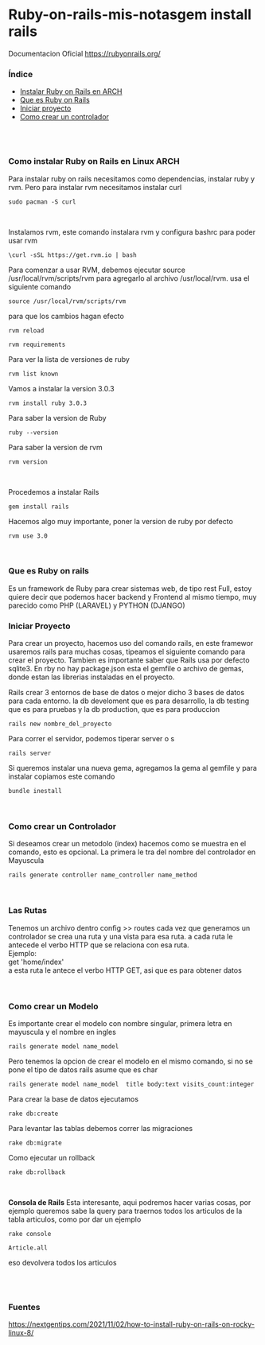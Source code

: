 # Ruby-on-rails-mis-notasgem install rails
Documentacion Oficial https://rubyonrails.org/
 <br/>
 
### Índice 
* [Instalar Ruby on Rails en ARCH](#install_ruby_on_rails)
* [Que es Ruby on Rails](#que_es_ruby_on_rails)
* [Iniciar proyecto](#init_project)
* [Como crear un controlador](#controller)


 <br/>
 
 


</br>

 <a name="install_ruby_on_rails"></a>
### **Como instalar Ruby on Rails en Linux ARCH**
Para instalar ruby on rails necesitamos como dependencias, instalar ruby y rvm. Pero para instalar rvm necesitamos instalar curl
```
sudo pacman -S curl
```


</br>

Instalamos rvm, este comando instalara rvm y configura bashrc para poder usar rvm
```
\curl -sSL https://get.rvm.io | bash
```

Para comenzar a usar RVM, debemos ejecutar source /usr/local/rvm/scripts/rvm para agregarlo al archivo /usr/local/rvm. usa el siguiente comando
```
source /usr/local/rvm/scripts/rvm
```

para que los cambios hagan efecto
```
rvm reload
```

```
rvm requirements
```

Para ver la lista de versiones de ruby
```
rvm list known
```

Vamos a instalar la version 3.0.3
```
rvm install ruby 3.0.3
```

Para saber la version de Ruby
```
ruby --version
```

Para saber la version de rvm
```
rvm version
```

</br>

Procedemos a instalar Rails
```
gem install rails
```

Hacemos algo muy importante, poner la version de ruby por defecto
```
rvm use 3.0    
```

</br>

 <a name="que_es_ruby_on_rails"></a>
### **Que es Ruby on rails**
Es un framework de Ruby para crear sistemas web, de tipo rest Full, estoy quiere decir que podemos hacer backend y Frontend al mismo tiempo, muy parecido como PHP (LARAVEL) y PYTHON (DJANGO)
</br>

 <a name="init_project"></a>
### **Iniciar Proyecto**
Para crear un proyecto, hacemos uso del comando rails, en este framewor usaremos rails para muchas cosas,  tipeamos el siguiente comando para crear el proyecto. Tambien es importante saber que Rails usa por defecto sqlite3. En rby no hay package.json esta el gemfile o archivo de gemas, donde estan las librerias instaladas en el proyecto.  

Rails crear 3 entornos de base de datos o mejor dicho 3 bases de datos para cada entorno. la db develoment que es para desarrollo, la db testing que es para pruebas y la db production, que es para produccion

```
rails new nombre_del_proyecto   
```

Para correr el servidor, podemos tiperar server o s
```
rails server  
```

Si queremos instalar una nueva gema, agregamos la gema al gemfile y para instalar copiamos este comando
```
bundle inestall
```
</br>


 <a name="controller"></a>
### **Como crear un Controlador**
Si deseamos crear un metodolo  (index) hacemos como se muestra en el comando, esto es opcional. La primera le tra del nombre del controlador en Mayuscula
```
rails generate controller name_controller name_method  
```

</br>

 <a name="model"></a>
### **Las Rutas**
Tenemos un archivo dentro config >> routes
cada vez que generamos un controlador se crea una ruta y una vista para esa ruta. a cada ruta le antecede el verbo HTTP que se relaciona con esa ruta.  
Ejemplo:  
get 'home/index'  
a esta ruta le antece el verbo HTTP GET, asi que es para obtener datos

</br>

 <a name="model"></a>
### **Como crear un Modelo**
Es importante crear el modelo con nombre singular, primera letra en mayuscula y el nombre en ingles
```
rails generate model name_model  
```

Pero tenemos la opcion de crear el modelo en el mismo comando, si no se pone el tipo de datos rails asume que es char
```
rails generate model name_model  title body:text visits_count:integer
```

Para crear la base de datos ejecutamos
```
rake db:create
```

Para levantar las tablas debemos correr las migraciones
```
rake db:migrate
```

Como ejecutar un rollback
```
rake db:rollback
```

</br>

**Consola de Rails**
Esta interesante, aqui podremos hacer varias cosas, por ejemplo queremos sabe la query para traernos todos los articulos de la tabla articulos, como por dar un ejemplo
```
rake console
```
```
Article.all
```
eso devolvera todos los articulos

</br>

</br>

### **Fuentes**
https://nextgentips.com/2021/11/02/how-to-install-ruby-on-rails-on-rocky-linux-8/
